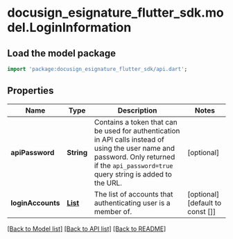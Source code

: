 # docusign_esignature_flutter_sdk.model.LoginInformation

## Load the model package
```dart
import 'package:docusign_esignature_flutter_sdk/api.dart';
```

## Properties
Name | Type | Description | Notes
------------ | ------------- | ------------- | -------------
**apiPassword** | **String** | Contains a token that can be used for authentication in API calls instead of using the user name and password. Only returned if the `api_password=true` query string is added to the URL. | [optional] 
**loginAccounts** | [**List<LoginAccount>**](LoginAccount.md) | The list of accounts that authenticating user is a member of. | [optional] [default to const []]

[[Back to Model list]](../README.md#documentation-for-models) [[Back to API list]](../README.md#documentation-for-api-endpoints) [[Back to README]](../README.md)


